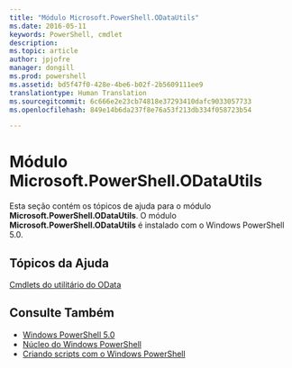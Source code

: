 ```yaml
---
title: "Módulo Microsoft.PowerShell.ODataUtils"
ms.date: 2016-05-11
keywords: PowerShell, cmdlet
description: 
ms.topic: article
author: jpjofre
manager: dongill
ms.prod: powershell
ms.assetid: bd5f47f0-428e-4be6-b02f-2b5609111ee9
translationtype: Human Translation
ms.sourcegitcommit: 6c666e2e23cb74818e37293410dafc9033057733
ms.openlocfilehash: 849e14b6da237f8e76a53f213db334f058723b54

---
```


# Módulo Microsoft.PowerShell.ODataUtils
Esta seção contém os tópicos de ajuda para o módulo **Microsoft.PowerShell.ODataUtils**. O módulo **Microsoft.PowerShell.ODataUtils** é instalado com o Windows PowerShell 5.0.

## Tópicos da Ajuda
[Cmdlets do utilitário do OData](http://technet.microsoft.com/library/dn818506(v=wps.640).aspx)

## Consulte Também
- [Windows PowerShell 5.0](Windows-PowerShell-5.0.md)
- [Núcleo do Windows PowerShell](https://technet.microsoft.com/en-us/library/4b75f1e4-f327-48f3-92ab-bf5435094d41)
- [Criando scripts com o Windows PowerShell](../../getting-started/fundamental/Scripting-with-Windows-PowerShell.md)




<!--HONumber=Oct16_HO3-->


